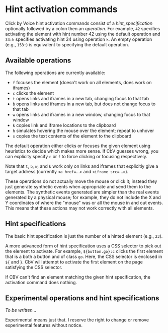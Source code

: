 # Hint activation commands

Click by Voice hint activation commands consist of a
*hint_specification* optionally followed by a colon then an *operation*.
For example, `42` specifies activating the element with hint number 42
using the default operation and `34:k` specifies activating hint 34
using operation `k`.  An empty operation (e.g., `153:`) is equivalent to
specifying the default operation.


## Available operations

The following operations are currently available:

* `f` focuses the element (doesn't work on all elements, does work on iframes)
* `c` clicks the element
* `t` opens links and iframes in a new tab, changing focus to that tab
* `b` opens links and iframes in a new tab, but does not change focus to
that tab
* `w` opens links and iframes in a new window, changing focus to that window
* `k` copies link and iframe locations to the clipboard
* `h` simulates hovering the mouse over the element; repeat to unhover
* `s` copies the text contents of the element to the clipboard

The default operation either clicks or focuses the given element using
heuristics to decide which makes more sense.  If CbV guesses wrong, you
can explicity specify `c` or `f` to force clicking or focusing
respectively.

Note that `t`, `b`, `w`, and `k` work only on links and iframes that
explicitly give a target address (currently `<a href=`...`>` and
`<iframe src=`...`>`).

These operations do not actually move the mouse or click it; instead
they just generate synthetic events when appropriate and send them to
the elements.  The synthetic events generated are simpler than the real
events generated by a physical mouse; for example, they do not include
the X and Y coordinates of where the "mouse" was or all the mouse in and
out events.  This means that these actions may not work correctly with
all elements.

##  Hint specifications

The basic hint specification is just the number of a hinted element
(e.g., `23`).

A more advanced form of hint specification uses a CSS selector to pick
out the element to activate.  For example, `${button.go}:c` clicks the
first element that is a both a button and of class `go`.  Here, the CSS
selector is enclosed in `${` and `}`.  CbV will attempt to activate the
first element on the page satisfying the CSS selector.

If CBV can't find an element matching the given hint specification, the
activation command does nothing.


## Experimental operations and hint specifications

*To be written...*

Experimental means just that.  I reserve the right to change or remove
experimental features without notice.
